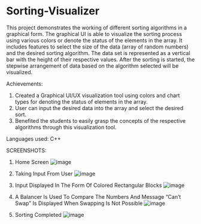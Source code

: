 # Sorting-Visualizer

This project demonstrates the working of different sorting algorithms in a graphical form.
The graphical UI is able to visualize the sorting process using various colors or denote the status of the elements in the array. 
It includes features to select the size of the data (array of random numbers) and the desired sorting algorithm.
The data set is represented as a vertical bar with the height of their respective values. 
After the sorting is started, the stepwise arrangement of data based on the algorithm selected will be visualized.

Achievements:
1. Created a Graphical UI/UX visualization tool using colors and chart types for denoting the status of elements in the array.
2. User can input the desired data into the array and select the desired sort.
3. Benefited the students to easily grasp the concepts of the respective algorithms through this visualization tool.
 
Languages used: 
  C++
  
   SCREENSHOTS:
1. Home Screen
![image](https://user-images.githubusercontent.com/84312718/187721620-772c405c-ad2d-4bcc-bda2-1169193fbc0a.png)

2. Taking Input From User
![image](https://user-images.githubusercontent.com/84312718/187721668-d0834936-da95-4755-bcea-9f490d9de8f0.png)

3. Input Displayed In The Form Of Colored Rectangular Blocks
![image](https://user-images.githubusercontent.com/84312718/187721720-def93da0-6d2e-4f5c-af7a-5c97d300436e.png)

4. A Balancer Is Used To Compare The Numbers And Message “Can’t Swap” Is Displayed When Swapping Is Not Possible
![image](https://user-images.githubusercontent.com/84312718/187721786-97e95142-4407-4c37-a778-dca72d4b10ba.png)

5. Sorting Completed
![image](https://user-images.githubusercontent.com/84312718/187721828-0d83f312-8689-46eb-80a4-4e49423a418e.png)
